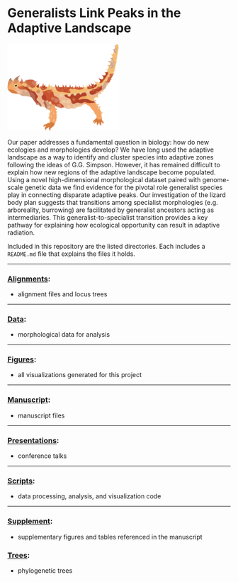 # Generalists Link Peaks in the Adaptive Landscape

<img src="Figures/llustrations/Moloch_hirridus.png" width=50% height=50%>

Our paper addresses a fundamental question in biology: how do new ecologies and morphologies develop? We have long used the adaptive landscape as a way to identify and cluster species into adaptive zones following the ideas of G.G. Simpson. However, it has remained difficult to explain how new regions of the adaptive landscape become populated. Using a novel high-dimensional morphological dataset paired with genome-scale genetic data we find evidence for the pivotal role generalist species play in connecting disparate adaptive peaks. Our investigation of the lizard body plan suggests that transitions among specialist morphologies (e.g. arboreality, burrowing) are facilitated by generalist ancestors acting as intermediaries. This generalist-to-specialist transition provides a key pathway for explaining how ecological opportunity can result in adaptive radiation.

Included in this repository are the listed directories. Each includes a `README.md` file that explains the files it holds.

---

### [**Alignments**](Alignments/): 
+ alignment files and locus trees

---

### [**Data**](Data/): 
+ morphological data for analysis

---

### [**Figures**](Figures/): 
+ all visualizations generated for this project

---

### [**Manuscript**](Manuscript/): 
+ manuscript files

---

### [**Presentations**](Presentations/): 
+ conference talks

---

### [**Scripts**](Scripts/): 
+ data processing, analysis, and visualization code

---

### [**Supplement**](Supplement/): 
+ supplementary figures and tables referenced in the manuscript

### [**Trees**](Trees/): 
+ phylogenetic trees 